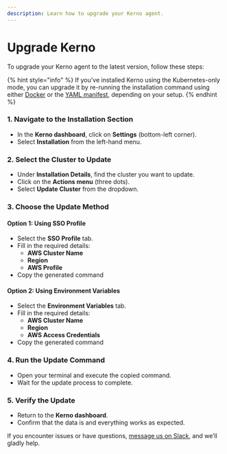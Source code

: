```yaml
---
description: Learn how to upgrade your Kerno agent.
---
```


# Upgrade Kerno

To upgrade your Kerno agent to the latest version, follow these steps:

{% hint style="info" %}
If you’ve installed Kerno using the Kubernetes-only mode, you can upgrade it by re-running the installation command using either [Docker](install-kerno.md#user-content-docker-installation) or the [YAML manifest](install-kerno.md#user-content-installing-via-manifest-yaml), depending on your setup.
{% endhint %}

### **1. Navigate to the Installation Section**

* In the **Kerno dashboard**, click on **Settings** (bottom-left corner).
* Select **Installation** from the left-hand menu.

### **2. Select the Cluster to Update**

* Under **Installation Details**, find the cluster you want to update.
* Click on the **Actions menu** (three dots).
* Select **Update Cluster** from the dropdown.

### **3. Choose the Update Method**

#### **Option 1: Using SSO Profile**

* Select the **SSO Profile** tab.
* Fill in the required details:
  * **AWS Cluster Name**
  * **Region**
  * **AWS Profile**
* Copy the generated command

#### **Option 2: Using Environment Variables**

* Select the **Environment Variables** tab.
* Fill in the required details:
  * **AWS Cluster Name**
  * **Region**
  * **AWS Access Credentials**
* Copy the generated command

### **4. Run the Update Command**

* Open your terminal and execute the copied command.
* Wait for the update process to complete.

### **5. Verify the Update**

* Return to the **Kerno dashboard**.
* Confirm that the data is and everything works as expected.

If you encounter issues or have questions, [message us on Slack](https://join.slack.com/t/kerno-community/shared_invite/zt-2tiblmlpx-c05QvbiOEZ_lWUtxECUKWA), and we’ll gladly help.

